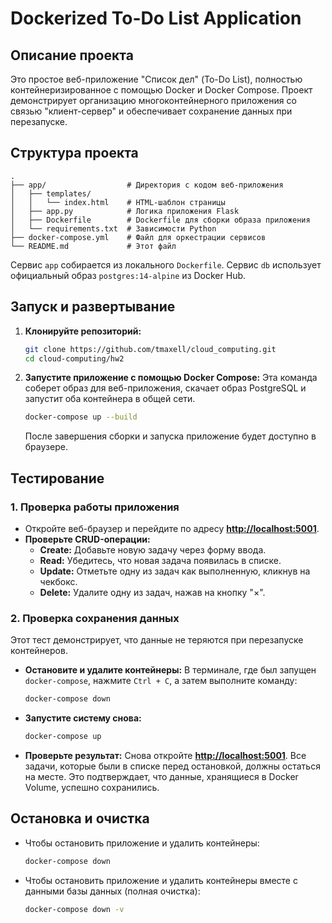 # Dockerized To-Do List Application

## Описание проекта

Это простое веб-приложение "Список дел" (To-Do List), полностью контейнеризированное с помощью Docker и Docker Compose. Проект демонстрирует организацию многоконтейнерного приложения со связью "клиент-сервер" и обеспечивает сохранение данных при перезапуске.

## Структура проекта

```
.
├── app/                  # Директория с кодом веб-приложения
│   ├── templates/
│   │   └── index.html    # HTML-шаблон страницы
│   ├── app.py            # Логика приложения Flask
│   ├── Dockerfile        # Dockerfile для сборки образа приложения
│   └── requirements.txt  # Зависимости Python
├── docker-compose.yml    # Файл для оркестрации сервисов
└── README.md             # Этот файл
```
Сервис `app` собирается из локального `Dockerfile`. Сервис `db` использует официальный образ `postgres:14-alpine` из Docker Hub.

## Запуск и развертывание

1.  **Клонируйте репозиторий:**
    ```bash
    git clone https://github.com/tmaxell/cloud_computing.git
    cd cloud-computing/hw2
    ```

2.  **Запустите приложение с помощью Docker Compose:**
    Эта команда соберет образ для веб-приложения, скачает образ PostgreSQL и запустит оба контейнера в общей сети.
    ```bash
    docker-compose up --build
    ```
    После завершения сборки и запуска приложение будет доступно в браузере.

## Тестирование

### 1. Проверка работы приложения

*   Откройте веб-браузер и перейдите по адресу **[http://localhost:5001](http://localhost:5001)**.
*   **Проверьте CRUD-операции:**
    *   **Create:** Добавьте новую задачу через форму ввода.
    *   **Read:** Убедитесь, что новая задача появилась в списке.
    *   **Update:** Отметьте одну из задач как выполненную, кликнув на чекбокс.
    *   **Delete:** Удалите одну из задач, нажав на кнопку "×".

### 2. Проверка сохранения данных

Этот тест демонстрирует, что данные не теряются при перезапуске контейнеров.

*   **Остановите и удалите контейнеры:**
    В терминале, где был запущен `docker-compose`, нажмите `Ctrl + C`, а затем выполните команду:
    ```bash
    docker-compose down
    ```

*   **Запустите систему снова:**
    ```bash
    docker-compose up
    ```

*   **Проверьте результат:**
    Снова откройте **[http://localhost:5001](http://localhost:5001)**. Все задачи, которые были в списке перед остановкой, должны остаться на месте. Это подтверждает, что данные, хранящиеся в Docker Volume, успешно сохранились.

## Остановка и очистка

*   Чтобы остановить приложение и удалить контейнеры:
    ```bash
    docker-compose down
    ```

*   Чтобы остановить приложение и удалить контейнеры вместе с данными базы данных (полная очистка):
    ```bash
    docker-compose down -v
    ```
